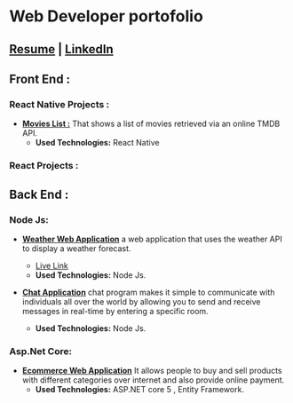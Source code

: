 # Web Developer portofolio

## [Resume](https://drive.google.com/drive/u/0/folders/14i-Xb0jyAfWu57fFMpMbS9LT0XraneEg) | [LinkedIn](https://www.linkedin.com/in/heba-el-sayed/)

## Front End :

### React Native Projects :

- [**Movies List :**](https://github.com/hebaelsayed1098/TMDB-APP-React-Native) That shows a list of movies retrieved via an online TMDB API.
  - **Used Technologies:** React Native

### React Projects :

## Back End :

### Node Js:

- [**Weather Web Application**](https://github.com/hebaelsayed1098/weather-app-node.js) a web application that uses the weather API to display a weather forecast.

  - [Live Link](https://h-weather-app.herokuapp.com/)
  - **Used Technologies:** Node Js.

- [**Chat Application**](https://github.com/hebaelsayed1098/Chat-app-nodejs) chat program makes it simple to communicate with individuals all over the world by allowing you to send and receive messages in real-time by entering a specific room.
  - **Used Technologies:** Node Js.

### Asp.Net Core:

- [**Ecommerce Web Application**](https://github.com/Omniakhalid/E-commerce-website) It allows people to buy and sell products with different categories over internet and also provide online payment.
  - **Used Technologies:** ASP.NET core 5 , Entity Framework.

